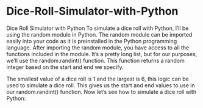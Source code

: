 # Dice-Roll-Simulator-with-Python
Dice Roll Simulator with Python
To simulate a dice roll with Python, I’ll be using the random module in Python. The random module can be imported easily into your code as it is preinstalled in the Python programming language. 
After importing the random module, you have access to all the functions included in the module. It’s a pretty long list, but for our purposes, we’ll use the random.randint() function. This function returns a random integer based on the start and end we specify.

The smallest value of a dice roll is 1 and the largest is 6, this logic can be used to simulate a dice roll. This gives us the start and end values to use in our random.randint() function. Now let’s see how to simulate a dice roll with Python:
